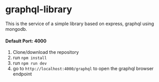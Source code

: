 # graphql-library

This is the service of a simple library based on express, graphql using mongodb.

#### Default Port: 4000

1. Clone/download the repository
2. run `npm install`
3. run `npm run dev`
4. go to `http://localhost:4000/graphql` to open the graphql browser endpoint
